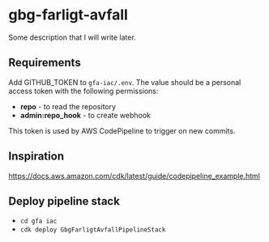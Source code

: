 # gbg-farligt-avfall
Some description that I will write later.

## Requirements
Add GITHUB_TOKEN to `gfa-iac/.env`. The value should be a personal access token with the following permissions:

- **repo** - to read the repository
- **admin:repo_hook** - to create webhook

This token is used by AWS CodePipeline to trigger on new commits.

## Inspiration
https://docs.aws.amazon.com/cdk/latest/guide/codepipeline_example.html

## Deploy pipeline stack
- `cd gfa iac`
- `cdk deploy GbgFarligtAvfallPipelineStack`


